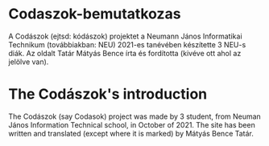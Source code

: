 # Codaszok-bemutatkozas
A Codászok (ejtsd: kódászok) projektet a Neumann János Informatikai Technikum (továbbiakban: NEU) 2021-es tanévében készítette 3 NEU-s diák. Az oldalt Tatár Mátyás Bence írta és fordította (kivéve ott ahol az jelölve van). 

# The Codászok's introduction
The Codászok (say Codasok) project was made by 3 student, from Neuman János Information Technical school, in October of 2021. The site has been written and translated (except where it is marked) by Mátyás Bence Tatár.
